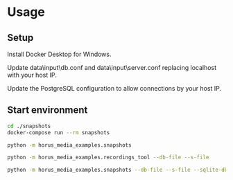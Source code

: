 # Usage

## Setup
Install Docker Desktop for Windows.

Update data\input\db.conf and data\input\server.conf replacing localhost with your host IP.

Update the PostgreSQL configuration to allow connections by your host IP.


## Start environment
```bash
cd ./snapshots
docker-compose run --rm snapshots
```


```bash
python -m horus_media_examples.snapshots
```

```bash
python -m horus_media_examples.recordings_tool --db-file --s-file
```

```bash
python -m horus_media_examples.snapshots --db-file --s-file --sqlite-db ./rotterdam_360.sqlite
```
